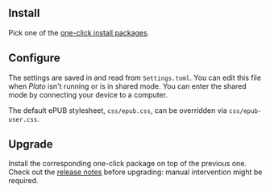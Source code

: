 ## Install

Pick one of the [one-click install packages](https://www.mobileread.com/forums/showthread.php?t=314220).

## Configure

The settings are saved in and read from `Settings.toml`. You can edit this file when *Plato* isn't running or is in shared mode. You can enter the shared mode by connecting your device to a computer.

The default ePUB stylesheet, `css/epub.css`, can be overridden via `css/epub-user.css`.

## Upgrade

Install the corresponding one-click package on top of the previous one. Check out the [release notes](https://github.com/baskerville/plato/releases) before upgrading: manual intervention might be required.
